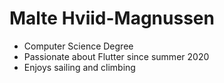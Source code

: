 # Malte Hviid-Magnussen 

* Computer Science Degree 
* Passionate about Flutter since summer 2020
* Enjoys sailing and climbing 
